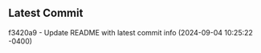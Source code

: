 
## Latest Commit
f3420a9 - Update README with latest commit info (2024-09-04 10:25:22 -0400) <Yunxi-Zhou>
